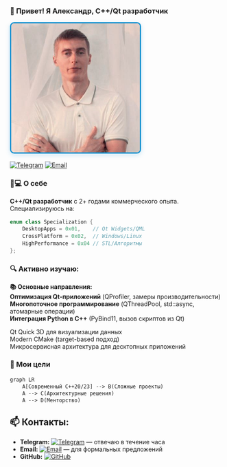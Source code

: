 ### 👋 Привет! Я Александр, C++/Qt разработчик
<div align="left">
  <img src="av_img.jpg" width="300" style="border-radius: 10px; border: 3px solid #1793D1; box-shadow: 0 4px 12px rgba(23, 147, 209, 0.2)">
</div>

<div align="left" style="margin: 15px 0;">
    
[![Telegram](https://img.shields.io/badge/-Telegram-0088cc?style=flat&logo=telegram)](https://t.me/kaacpp)
[![Email](https://img.shields.io/badge/-Email-red?style=flat&logo=gmail)](mailto:k92.a@ya.ru)
</div>

### 👨💻 О себе
**C++/Qt разработчик** с 2+ годами коммерческого опыта. Специализируюсь на:

```cpp
enum class Specialization {
    DesktopApps = 0x01,    // Qt Widgets/QML
    CrossPlatform = 0x02,  // Windows/Linux
    HighPerformance = 0x04 // STL/Алгоритмы
};
```
### 🔍 Активно изучаю:

**📚 Основные направления:**  
**Оптимизация Qt-приложений** (QProfiler, замеры производительности)  
**Многопоточное программирование** (QThreadPool, std::async, атомарные операции)  
**Интеграция Python в C++** (PyBind11, вызов скриптов из Qt)  
 
Qt Quick 3D для визуализации данных  
Modern CMake (target-based подход)  
Микросервисная архитектура для десктопных приложений  

### 🎯 Мои цели

```mermaid
graph LR
    A[Современный C++20/23] --> B(Сложные проекты)
    A --> C(Архитектурные решения)
    A --> D(Менторство)
```
## 📫 Контакты:
- **Telegram:** [![Telegram](https://img.shields.io/badge/-@kaacpp-0088cc?style=flat&logo=telegram)](https://t.me/kaacpp) — отвечаю в течение часа
- **Email:** [![Email](https://img.shields.io/badge/-k92.a@ya.ru-red?style=flat&logo=gmail&logoColor=white)](mailto:k92.a@ya.ru) — для формальных предложений
- **GitHub:** [![GitHub](https://img.shields.io/badge/-Alexander_K-blue?style=flat&logo=github)](https://github.com/yourusername)
